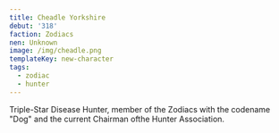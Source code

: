 ```yaml
---
title: Cheadle Yorkshire
debut: '318'
faction: Zodiacs
nen: Unknown
image: /img/cheadle.png
templateKey: new-character
tags:
  - zodiac
  - hunter
---
```

Triple-Star Disease Hunter, member of the Zodiacs with the codename "Dog" and the current Chairman ofthe  Hunter Association.
